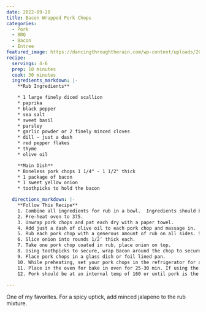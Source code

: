 ```yaml
---
date: 2022-09-20
title: Bacon Wrapped Pork Chops
categories:
  - Pork
  - BBQ
  - Bacon
  - Entree
featured_image: https://dancingthroughtherain.com/wp-content/uploads/2017/03/Bacon-Wrapped-Pork-Chops-Recipe72.jpg
recipe:
  servings: 4-6
  prep: 10 minutes
  cook: 30 minutes
  ingredients_markdown: |-
    **Rub Ingredients**

    * 1 large finely diced scallion
    * paprika
    * black pepper
    * sea salt
    * sweet basil
    * parsley
    * garlic powder or 2 finely minced cloves
    * dill – just a dash
    * red pepper flakes
    * thyme
    * olive oil

    **Main Dish**
    * Boneless pork chops 1 1/4" - 1 1/2" thick
    * 1 package of bacon
    * 1 sweet yellow onion
    * toothpicks to hold the bacon

  directions_markdown: |-
    **Follow This Recipe**
    1. Combine all ingredients for rub in a bowl.  Ingredients should be in pretty equal amounts except for those marked. Use just a splash of salt (no more than 1 tsp) because bacon will also provide some salt.  
    2. Pre-heat oven to 375.
    3. Unwrap pork chops and pat each dry with a paper towel.  
    4. Add just a dash of olive oil to each pork chop and massage in.  
    5. Rub each pork chop with a generous amount of rub on all sides. Set aside
    6. Slice onion into rounds 1/2″ thick each.
    7. Take one pork chop coated in rub, place onion on top.  
    8. Using toothpicks to secure, wrap Bacon around the chop to secure the onion on.  It may take more than one piece of bacon to wrap entire chop in a spiral.  Repeat with all chops.
    9. Place pork chops in a glass dish or foil lined pan. 
    10. While preheating, set your pork chops in the refrigerator for at least 15 minutes to rest.
    11. Place in the oven for bake in oven for 25-30 min. If using the BBQ, Pork chops should be cooked using foil on a grill with medium to medium low heat for 45 min- 1hour or until cooked though.
    12. Pork should be at an internal temp of 160 or until pork is the palest white/pink and moist.  Remove toothpicks before serving (bacon will stay put) and allow meat to rest at least 5 minutes before serving to redistribute juices.
    
---
```

One of my favorites. For a spicy uptick, add minced jalapeno to the rub mixture.